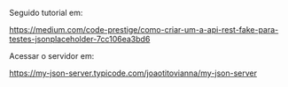 Seguido tutorial em:

https://medium.com/code-prestige/como-criar-um-a-api-rest-fake-para-testes-jsonplaceholder-7cc106ea3bd6

Acessar o servidor em:

https://my-json-server.typicode.com/joaotitovianna/my-json-server